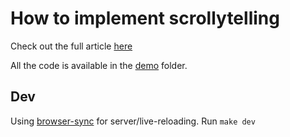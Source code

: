 # How to implement scrollytelling

Check out the full article [here](https://polygraph-github.io/how-to-implement-scrollytelling)

All the code is available in the [demo](demo) folder.

## Dev
Using [browser-sync](https://browsersync.io/) for server/live-reloading. Run `make dev`